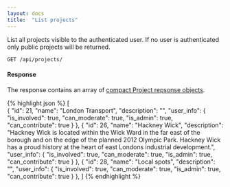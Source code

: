 ```yaml
---
layout: docs
title:  "List projects"
---
```


List all projects visible to the authenticated user. If no user is authenticated only public projects will be returned.

`````````````````````
GET /api/projects/
`````````````````````

#### Response

The response contains an array of [compact Project repsonse objects](response-project.html).

{% highlight json %}
[  
  {
    "id": 21,
    "name": "London Transport",
    "description": "",
    "user_info": {
      "is_involved": true,
      "can_moderate": true,
      "is_admin": true,
      "can_contribute": true
    }
  },
  {
    "id": 26,
    "name": "Hackney Wick",
    "description": "Hackney Wick is located within the Wick Ward in the far east of the borough 
                    and on the edge of the planned 2012 Olympic Park. Hackney Wick has a proud 
                    history at the heart of east Londons industrial development.",
    "user_info": {
      "is_involved": true,
      "can_moderate": true,
      "is_admin": true,
      "can_contribute": true
    }
  },
  {
    "id": 28,
    "name": "Local spots",
    "description": "",
    "user_info": {
      "is_involved": true,
      "can_moderate": true,
      "is_admin": true,
      "can_contribute": true
    }
  },
]
{% endhighlight %}